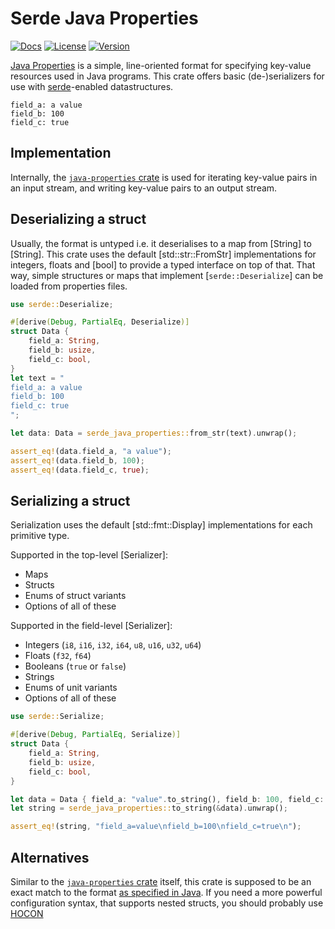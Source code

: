 # Serde Java Properties

[![Docs](https://img.shields.io/docsrs/serde-java-properties)](https://docs.rs/serde-java-properties)
[![License](https://img.shields.io/crates/l/serde-java-properties)](https://github.com/Xiphoseer/serde-java-properties/tree/main/LICENSE)
[![Version](https://img.shields.io/crates/v/serde-java-properties)](https://crates.io/crates/serde-java-properties)

[Java Properties](https://en.wikipedia.org/wiki/.properties) is a simple, line-oriented
format for specifying key-value resources used in Java programs. This crate offers
basic (de-)serializers for use with [serde](https://serde.rs)-enabled datastructures.

```properties
field_a: a value
field_b: 100
field_c: true
```

## Implementation

Internally, the [`java-properties` crate](https://crates.io/crates/java-properties) is used
for iterating key-value pairs in an input stream, and writing key-value pairs to an output
stream.

## Deserializing a struct

Usually, the format is untyped i.e. it deserialises to a map from [String] to [String]. This
crate uses the default [std::str::FromStr] implementations for integers, floats and [bool] to
provide a typed interface on top of that. That way, simple structures or maps that implement
[`serde::Deserialize`] can be loaded from properties files.

```rs
use serde::Deserialize;

#[derive(Debug, PartialEq, Deserialize)]
struct Data {
    field_a: String,
    field_b: usize,
    field_c: bool,
}
let text = "
field_a: a value
field_b: 100
field_c: true
";

let data: Data = serde_java_properties::from_str(text).unwrap();

assert_eq!(data.field_a, "a value");
assert_eq!(data.field_b, 100);
assert_eq!(data.field_c, true);
```

## Serializing a struct

Serialization uses the default [std::fmt::Display] implementations for each primitive type.

Supported in the top-level [Serializer]:
- Maps
- Structs
- Enums of struct variants
- Options of all of these

Supported in the field-level [Serializer]:
- Integers (`i8`, `i16`, `i32`, `i64`, `u8`, `u16`, `u32`, `u64`)
- Floats (`f32`, `f64`)
- Booleans (`true` or `false`)
- Strings
- Enums of unit variants
- Options of all of these

```rs
use serde::Serialize;

#[derive(Debug, PartialEq, Serialize)]
struct Data {
    field_a: String,
    field_b: usize,
    field_c: bool,
}

let data = Data { field_a: "value".to_string(), field_b: 100, field_c: true };
let string = serde_java_properties::to_string(&data).unwrap();

assert_eq!(string, "field_a=value\nfield_b=100\nfield_c=true\n");
```

## Alternatives

Similar to the [`java-properties` crate](https://crates.io/crates/java-properties) itself,
this crate is supposed to be an exact match to the format
[as specified in Java](https://docs.oracle.com/javase/10/docs/api/java/util/Properties.html#load(java.io.Reader)).
If you need a more powerful configuration syntax, that supports nested structs, you
should probably use [HOCON](https://crates.io/crates/hocon)
